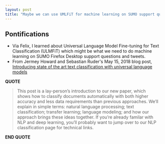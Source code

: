 ```yaml
---
layout: post
title: "Maybe we can use UMLFiT for machine learning on SUMO support questions and support tweets?"
---
```


## Pontifications

* Via Felix, I learned about Universal Language Model Fine-tuning for Text Classification (ULMFiT) which might be what we need to do machine learning on SUMO Firefox Desktop support
questions and tweets.
* From Jermey Howard and Sebastian Ruder's May 15, 2018 blog post, [Introducing state of the art text classification with universal language models](http://nlp.fast.ai/classification/2018/05/15/introducting-ulmfit.html)

**QUOTE**

<blockquote>

This post is a lay-person’s introduction to our new paper, which shows how to classify documents automatically with both higher accuracy and less data requirements than previous approaches. We’ll explain in simple terms: natural language processing; text classification; transfer learning; language modeling; and how our approach brings these ideas together. If you’re already familar with NLP and deep learning, you’ll probably want to jump over to our NLP classification page for technical links. 

</blockquote>

**END QUOTE**

